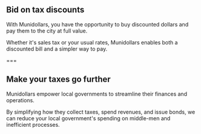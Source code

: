 ## Bid on tax discounts

With Munidollars, you have the opportunity to buy discounted dollars and pay them to the city at full value.

Whether it's sales tax or your usual rates, Munidollars enables both a discounted bill and a simpler way to pay.

===

## Make your taxes go further

Munidollars empower local governments to streamline their finances and operations.

By simplifying how they collect taxes, spend revenues, and issue bonds, we can reduce your local government's spending on middle-men and inefficient processes.
